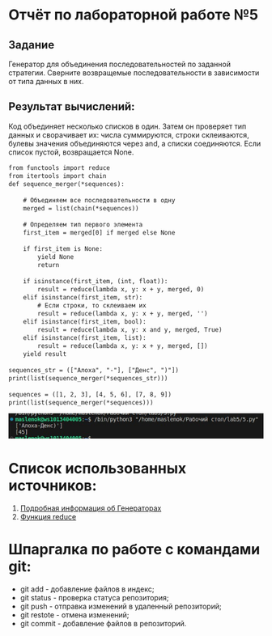 # Отчёт по лабораторной работе №5

## Задание
Генератор для объединения последовательностей по заданной стратегии. Сверните возвращемые последовательности в зависимости от типа данных в них.
## Результат вычислений: 
Код объединяет несколько списков в один. Затем он проверяет тип данных и сворачивает их: числа суммируются, строки склеиваются, булевы значения объединяются через and, а списки соединяются. Если список пустой, возвращается None.
```
from functools import reduce
from itertools import chain
def sequence_merger(*sequences):

    # Объединяем все последовательности в одну
    merged = list(chain(*sequences))

    # Определяем тип первого элемента
    first_item = merged[0] if merged else None

    if first_item is None:
        yield None
        return

    if isinstance(first_item, (int, float)):
        result = reduce(lambda x, y: x + y, merged, 0)
    elif isinstance(first_item, str):
        # Если строки, то склеиваем их
        result = reduce(lambda x, y: x + y, merged, '')
    elif isinstance(first_item, bool):
        result = reduce(lambda x, y: x and y, merged, True)
    elif isinstance(first_item, list):
        result = reduce(lambda x, y: x + y, merged, [])
    yield result

sequences_str = (["Алоха", "-"], ["Денс", ")"])
print(list(sequence_merger(*sequences_str)))

sequences = ([1, 2, 3], [4, 5, 6], [7, 8, 9])
print(list(sequence_merger(*sequences)))
```

![](https://github.com/manabreako/python/blob/main/lab5/scr/1c0a0551-e50c-47f7-8337-5a11559dac21.jpeg)

# Список использованных источников: 
1) [Подробная информация об Генераторах](https://clck.ru/MfEMS)
2) [Функция reduce](https://docs.python.org/3/search.html?q=round)

# Шпаргалка по работе с командами git:
* git add - добавление файлов в индекс;
* git status - проверка статуса репозитория;
* git push - отправка изменений в удаленный репозиторий;
* git restote - отмена изменений;
* git commit - добавление файлов в репозиторий.
